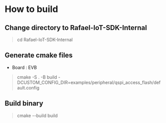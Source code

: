 # How to build

## Change directory to Rafael-IoT-SDK-Internal

>   cd Rafael-IoT-SDK-Internal

## Generate cmake files

* Board : EVB

>   cmake -S . -B build -DCUSTOM_CONFIG_DIR=examples/peripheral/qspi_access_flash/default.config

## Build binary

>   cmake --build build

